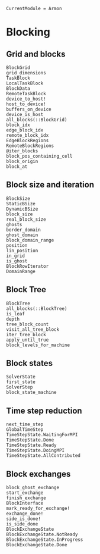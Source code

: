 ```@meta
CurrentModule = Armon
```

# Blocking

## Grid and blocks

```@docs
BlockGrid
grid_dimensions
TaskBlock
LocalTaskBlock
BlockData
RemoteTaskBlock
device_to_host!
host_to_device!
buffers_on_device
device_is_host
all_blocks(::BlockGrid)
block_idx
edge_block_idx
remote_block_idx
EdgeBlockRegions
RemoteBlockRegions
@iter_blocks
block_pos_containing_cell
block_origin
block_at
```

## Block size and iteration

```@docs
BlockSize
StaticBSize
DynamicBSize
block_size
real_block_size
ghosts
border_domain
ghost_domain
block_domain_range
position
lin_position
in_grid
is_ghost
BlockRowIterator
DomainRange
```

## Block Tree

```@docs
BlockTree
all_blocks(::BlockTree)
is_leaf
depth
tree_block_count
visit_all_tree_block
iter_tree_block
apply_until_true
block_levels_for_machine
```

## Block states

```@docs
SolverState
first_state
SolverStep
block_state_machine
```

## Time step reduction

```@docs
next_time_step
GlobalTimeStep
TimeStepState.WaitingForMPI
TimeStepState.Done
TimeStepState.Ready
TimeStepState.DoingMPI
TimeStepState.AllContributed
```

## Block exchanges

```@docs
block_ghost_exchange
start_exchange
finish_exchange
BlockInterface
mark_ready_for_exchange!
exchange_done!
side_is_done!
is_side_done
BlockExchangeState
BlockExchangeState.NotReady
BlockExchangeState.InProgress
BlockExchangeState.Done
```

